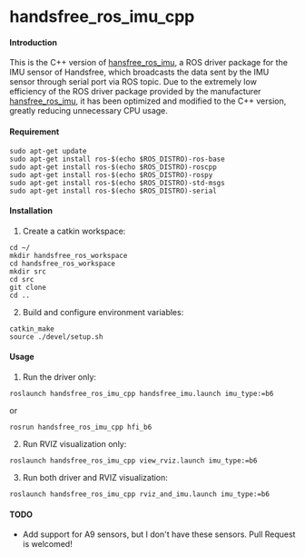 # handsfree_ros_imu_cpp

#### Introduction
This is the C++ version of [hansfree_ros_imu](https://gitee.com/HANDS-FREE/handsfree_ros_imu), a ROS driver package for the IMU sensor of Handsfree, which broadcasts the data sent by the IMU sensor through serial port via ROS topic. Due to the extremely low efficiency of the ROS driver package provided by the manufacturer [hansfree_ros_imu](https://gitee.com/HANDS-FREE/handsfree_ros_imu), it has been optimized and modified to the C++ version, greatly reducing unnecessary CPU usage.

#### Requirement
```
sudo apt-get update
sudo apt-get install ros-$(echo $ROS_DISTRO)-ros-base
sudo apt-get install ros-$(echo $ROS_DISTRO)-roscpp
sudo apt-get install ros-$(echo $ROS_DISTRO)-rospy
sudo apt-get install ros-$(echo $ROS_DISTRO)-std-msgs
sudo apt-get install ros-$(echo $ROS_DISTRO)-serial
```

#### Installation

1. Create a catkin workspace:
```
cd ~/
mkdir handsfree_ros_workspace
cd handsfree_ros_workspace
mkdir src
cd src
git clone 
cd ..
```
2. Build and configure environment variables:
```
catkin_make
source ./devel/setup.sh
```

#### Usage

1. Run the driver only:
```
roslaunch handsfree_ros_imu_cpp handsfree_imu.launch imu_type:=b6
```
or
```
rosrun handsfree_ros_imu_cpp hfi_b6
```

2. Run RVIZ visualization only:
```
roslaunch handsfree_ros_imu_cpp view_rviz.launch imu_type:=b6
```

3. Run both driver and RVIZ visualization:
```
roslaunch handsfree_ros_imu_cpp rviz_and_imu.launch imu_type:=b6
```

#### TODO
- Add support for A9 sensors, but I don't have these sensors. Pull Request is welcomed!

